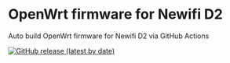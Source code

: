# OpenWrt firmware for Newifi D2

Auto build OpenWrt firmware for Newifi D2 via GitHub Actions

[![GitHub release (latest by date)](https://img.shields.io/github/v/release/teasiu/OpenWrt-Newifi_D2?style=for-the-badge&label=Download)](https://github.com/teasiu/OpenWrt-Newifi_D2/releases/latest)
